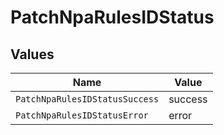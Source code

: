 # PatchNpaRulesIDStatus


## Values

| Name                           | Value                          |
| ------------------------------ | ------------------------------ |
| `PatchNpaRulesIDStatusSuccess` | success                        |
| `PatchNpaRulesIDStatusError`   | error                          |